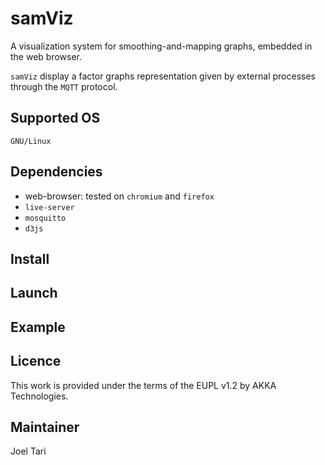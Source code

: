 # samViz

A visualization system for smoothing-and-mapping graphs, embedded in the web browser.

`samViz` display a factor graphs representation given by external processes through
the `MQTT` protocol.

## Supported OS

`GNU/Linux`

## Dependencies

- web-browser: tested on `chromium` and `firefox`
- `live-server`
- `mosquitto`
- `d3js`

## Install

## Launch

## Example

## Licence

This work is provided under the terms of the EUPL v1.2 by AKKA Technologies.

## Maintainer

Joel Tari


